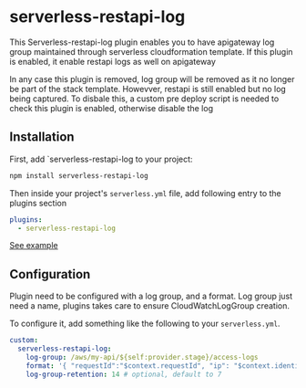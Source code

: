 # serverless-restapi-log

This Serverless-restapi-log plugin enables you to have apigateway log group maintained through serverless cloudformation template.
If this plugin is enabled, it enable restapi logs as well on apigateway

In any case this plugin is removed, log group will be removed as it no longer be part of the stack template. Howevver, restapi is still enabled but no log being captured. To disbale this, a custom pre deploy script is needed to check this plugin is enabled, otherwise disable the log

## Installation

First, add `serverless-restapi-log to your project:

```sh
npm install serverless-restapi-log
```

Then inside your project's `serverless.yml` file, add following entry to the plugins section

```yml
plugins:
  - serverless-restapi-log
```

[See example](./example/README.md)

## Configuration

Plugin need to be configured with a log group, and a format.
Log group just need a name, plugins takes care to ensure CloudWatchLogGroup creation.

To configure it, add something like the following to your `serverless.yml`.

```yml
custom:
  serverless-restapi-log:
    log-group: /aws/my-api/${self:provider.stage}/access-logs
    format: '{ "requestId":"$context.requestId", "ip": "$context.identity.sourceIp", "caller":"$context.identity.caller", "user":"$context.identity.user","requestTime":"$context.requestTime", "httpMethod":"$context.httpMethod","resourcePath":"$context.resourcePath", "status":"$context.status","protocol":"$context.protocol", "responseLength":"$context.responseLength" }'
    log-group-retention: 14 # optional, default to 7
```
